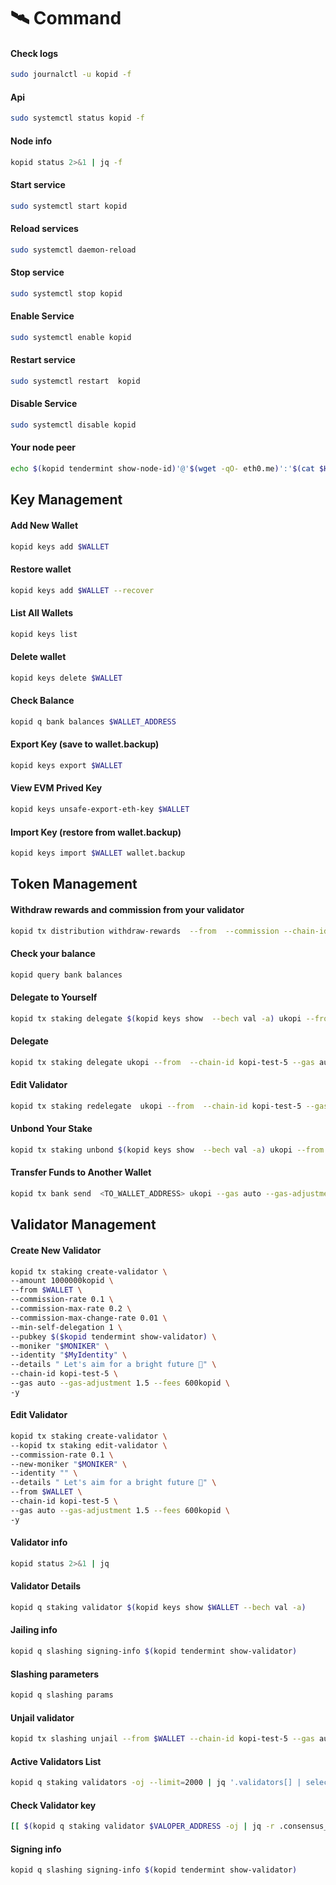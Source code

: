 # 🛰️ Command

#### Check logs

```bash
sudo journalctl -u kopid -f
```

#### Api

```bash
sudo systemctl status kopid -f
```

#### Node info

```bash
kopid status 2>&1 | jq -f
```

#### Start service

```bash
sudo systemctl start kopid
```

#### Reload services

```bash
sudo systemctl daemon-reload
```

#### Stop service

```bash
sudo systemctl stop kopid
```

#### Enable Service

```bash
sudo systemctl enable kopid
```

#### Restart service

```bash
sudo systemctl restart  kopid
```

#### Disable Service

```bash
sudo systemctl disable kopid
```

#### Your node peer

```bash
echo $(kopid tendermint show-node-id)'@'$(wget -qO- eth0.me)':'$(cat $HOME/.kopid/config/config.toml | sed -n '/Address to listen for incoming connection/{n;p;}' | sed 's/.*://; s/".*//')
```

## Key Management

#### Add New Wallet

```bash
kopid keys add $WALLET
```

#### Restore wallet

```bash
kopid keys add $WALLET --recover
```

#### List All Wallets

```bash
kopid keys list
```

#### Delete wallet

```bash
kopid keys delete $WALLET
```

#### Check Balance

```bash
kopid q bank balances $WALLET_ADDRESS
```

#### Export Key (save to wallet.backup)

```bash
kopid keys export $WALLET
```

#### View EVM Prived Key

```bash
kopid keys unsafe-export-eth-key $WALLET
```

#### Import Key (restore from wallet.backup)

```bash
kopid keys import $WALLET wallet.backup
```

## Token Management

#### Withdraw rewards and commission from your validator

```bash
kopid tx distribution withdraw-rewards  --from  --commission --chain-id kopi-test-5 --gas auto --gas-adjustment 1.5 --fees 600ukopi -y
```

#### Check your balance

```bash
kopid query bank balances 
```

#### Delegate to Yourself

```bash
kopid tx staking delegate $(kopid keys show  --bech val -a) ukopi --from  --chain-id kopi-test-5 --gas auto --gas-adjustment 1.5 --fees 600ukopi -y
```

#### Delegate

```bash
kopid tx staking delegate ukopi --from  --chain-id kopi-test-5 --gas auto --gas-adjustment 1.5 --fees 600ukopi -y
```

#### Edit Validator

```bash
kopid tx staking redelegate  ukopi --from  --chain-id kopi-test-5 --gas auto --gas-adjustment 1.5 --fees 600ukopi -y
```

#### Unbond Your Stake

```bash
kopid tx staking unbond $(kopid keys show  --bech val -a) ukopi --from  --chain-id kopi-test-5 --gas auto --gas-adjustment 1.5 --fees 600ukopi -y
```

#### Transfer Funds to Another Wallet

```bash
kopid tx bank send  <TO_WALLET_ADDRESS> ukopi --gas auto --gas-adjustment 1.5 --fees 600ukopi-y
```

## Validator Management

#### Create New Validator

```bash
kopid tx staking create-validator \
--amount 1000000kopid \
--from $WALLET \
--commission-rate 0.1 \
--commission-max-rate 0.2 \
--commission-max-change-rate 0.01 \
--min-self-delegation 1 \
--pubkey $($kopid tendermint show-validator) \
--moniker "$MONIKER" \
--identity "$MyIdentity" \
--details " Let's aim for a bright future 🔮" \
--chain-id kopi-test-5 \
--gas auto --gas-adjustment 1.5 --fees 600kopid \
-y
```

#### Edit Validator

```bash
kopid tx staking create-validator \
--kopid tx staking edit-validator \
--commission-rate 0.1 \
--new-moniker "$MONIKER" \
--identity "" \
--details " Let's aim for a bright future 🔮" \
--from $WALLET \
--chain-id kopi-test-5 \
--gas auto --gas-adjustment 1.5 --fees 600kopid \
-y 
```

#### Validator info

```bash
kopid status 2>&1 | jq
```

#### Validator Details

```bash
kopid q staking validator $(kopid keys show $WALLET --bech val -a)
```

#### Jailing info

```bash
kopid q slashing signing-info $(kopid tendermint show-validator)
```

#### Slashing parameters

```bash
kopid q slashing params
```

#### Unjail validator

```bash
kopid tx slashing unjail --from $WALLET --chain-id kopi-test-5 --gas auto --gas-adjustment 1.5 --fees 600kopid -y
```

#### Active Validators List

```bash
kopid q staking validators -oj --limit=2000 | jq '.validators[] | select(.status=="BOND_STATUS_BONDED")' | jq -r '(.tokens|tonumber/pow(10; 6)|floor|tostring) + " 	 " + .description.moniker' | sort -gr | nl
```

#### Check Validator key

```bash
[[ $(kopid q staking validator $VALOPER_ADDRESS -oj | jq -r .consensus_pubkey.key) = $(kopid status | jq -r .ValidatorInfo.PubKey.value) ]] && echo -e "Your key status is ok" || echo -e "Your key status is error"
```

#### Signing info

```bash
kopid q slashing signing-info $(kopid tendermint show-validator)
```
